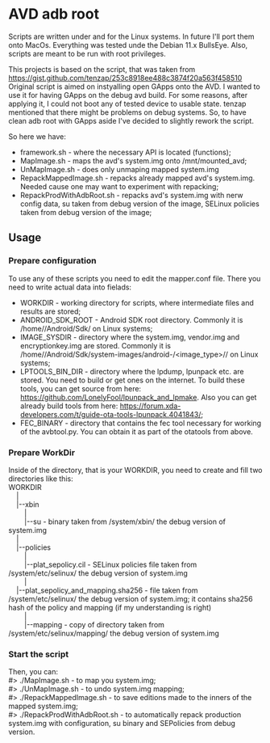 # AVD adb root

Scripts are written under and for the Linux systems. In future I'll port them onto MacOs. Everything was tested unde the Debian 11.x BullsEye.
Also, scripts are meant to be run with root privileges.

This projects is based on the script, that was taken from https://gist.github.com/tenzap/253c8918ee488c3874f20a563f458510
Original script is aimed on instyalling open GApps onto the AVD. I wanted to use it for having GApps on the debug avd build.
For some reasons, after applying it, I could not boot any of tested device to usable state. tenzap mentioned that there
might be problems on debug systems. So, to have clean adb root with GApps aside I've decided to slightly rework the script.

So here we have:
- framework.sh - where the necessary API is located (functions);
- MapImage.sh - maps the avd's system.img onto /mnt/mounted_avd;
- UnMapImage.sh - does only unmaping mapped system.img
- RepackMappedImage.sh - repacks already mapped avd's system.img. Needed cause one may want to experiment with repacking;
- RepackProdWithAdbRoot.sh - repacks avd's system.img with nerw config data, su taken from debug version of the image, 
    SELinux policies taken from debug version of the image;

## Usage

### Prepare configuration
To use any of these scripts you need to edit the mapper.conf file. There you need to write actual data into fielads:
- WORKDIR - working directory for scripts, where intermediate files and results are stored;
- ANDROID_SDK_ROOT - Android SDK root directory. Commonly it is /home/<username>/Android/Sdk/ on Linux systems;
- IMAGE_SYSDIR - directory where the system.img, vendor.img and encryptionkey.img are stored. Commonly it is /home/<username>/Android/Sdk/system-images/android-<API-level>/<image_type>/<arch>/ on Linux systems;
- LPTOOLS_BIN_DIR - directory where the lpdump, lpunpack etc. are stored. You need to build or get ones on the internet. To build these tools, you can get source from here: https://github.com/LonelyFool/lpunpack_and_lpmake. Also you can get already build tools from here: https://forum.xda-developers.com/t/guide-ota-tools-lpunpack.4041843/;
- FEC_BINARY - directory that contains the fec tool necessary for working of the avbtool.py. You can obtain it as part of the otatools from above.

### Prepare WorkDir
Inside of the directory, that is your WORKDIR, you need to create and fill two directories like this:  
WORKDIR  
&nbsp; &nbsp; |  
&nbsp; &nbsp; |--xbin  
&nbsp; &nbsp; &nbsp; &nbsp; |  
&nbsp; &nbsp; &nbsp; &nbsp; |--su - binary taken from /system/xbin/ the debug version of system.img  
&nbsp; &nbsp; |  
&nbsp; &nbsp; |--policies  
&nbsp; &nbsp; &nbsp; &nbsp; |  
&nbsp; &nbsp; &nbsp; &nbsp; |--plat_sepolicy.cil - SELinux policies file taken from /system/etc/selinux/ the debug version of system.img  
&nbsp; &nbsp; &nbsp; &nbsp; |  
&nbsp; &nbsp; |--plat_sepolicy_and_mapping.sha256 - file taken from /system/etc/selinux/ the debug version of system.img; it contains sha256 hash of the policy and mapping (if my understanding is right)  
&nbsp; &nbsp; &nbsp; &nbsp; |  
&nbsp; &nbsp; &nbsp; &nbsp; |--mapping - copy of directory taken from /system/etc/selinux/mapping/ the debug version of system.img  

### Start the script

Then, you can:  
#> ./MapImage.sh - to map you system.img;  
#> ./UnMapImage.sh - to undo system.img mapping;  
#> ./RepackMappedImage.sh - to save editions made to the inners of the mapped system.img;  
#> ./RepackProdWithAdbRoot.sh - to automatically repack production system.img with configuration, su binary and SEPolicies from debug version.  
